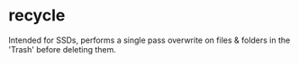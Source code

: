# recycle
Intended for SSDs, performs a single pass overwrite on files &amp; folders in the 'Trash' before deleting them. 
